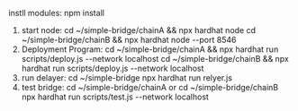 instll modules:
npm install

1. start node:
cd ~/simple-bridge/chainA && npx hardhat node
cd ~/simple-bridge/chainB && npx hardhat node --port 8546
2. Deployment Program:
cd ~/simple-bridge/chainA && npx hardhat run scripts/deploy.js --network localhost
cd ~/simple-bridge/chainB && npx hardhat run scripts/deploy.js --network localhost
3. run delayer:
cd ~/simple-bridge 
npx hardhat run relyer.js
4. test bridge:
cd ~/simple-bridge/chainA  or cd ~/simple-bridge/chainB
npx hardhat run scripts/test.js --network localhost